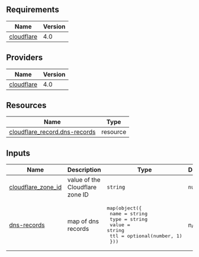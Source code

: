 ## Requirements

| Name | Version |
|------|---------|
| <a name="requirement_cloudflare"></a> [cloudflare](#requirement\_cloudflare) | 4.0 |

## Providers

| Name | Version |
|------|---------|
| <a name="provider_cloudflare"></a> [cloudflare](#provider\_cloudflare) | 4.0 |

## Resources

| Name | Type |
|------|------|
| [cloudflare_record.dns-records](https://registry.terraform.io/providers/cloudflare/cloudflare/4.0/docs/resources/record) | resource |

## Inputs

| Name | Description | Type | Default | Required |
|------|-------------|------|---------|:--------:|
| <a name="input_cloudflare_zone_id"></a> [cloudflare\_zone\_id](#input\_cloudflare\_zone\_id) | value of the Cloudflare zone ID | `string` | `null` | no |
| <a name="input_dns-records"></a> [dns-records](#input\_dns-records) | map of dns records | <pre>map(object({<br>    name  = string<br>    type  = string<br>    value = string<br>    ttl   = optional(number, 1)<br>  }))</pre> | n/a | yes |